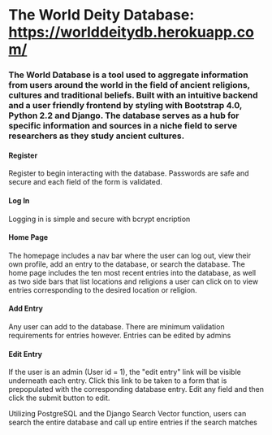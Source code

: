 # The World Deity Database: https://worlddeitydb.herokuapp.com/
<h3> The World Database is a tool used to aggregate information from users around the world in the field of ancient religions, cultures and traditional beliefs. Built with an intuitive backend and a user friendly frontend by styling with Bootstrap 4.0, Python 2.2 and Django. The database serves as a hub for specific information and sources in a niche field to serve researchers as they study ancient cultures.</h3>

<h4>Register</h4>
<p>Register to begin interacting with the database. Passwords are safe and secure and each field of the form is validated.</p>


<h4>Log In</h4>
<p>Logging in is simple and secure with bcrypt encription</p>

<h4>Home Page</h4>
<p>The homepage includes a nav bar where the user can log out, view their own profile, add an entry to the database, or search the database. The home page includes the ten most recent entries into the database, as well as two side bars that list locations and religions a user can click on to view entries corresponding to the desired location or religion.</p>

<h4>Add Entry</h4>
<p>Any user can add to the database. There are minimum validation requirements for entries however. Entries can be edited by admins</p>

<h4>Edit Entry</h4>
<p>If the user is an admin (User id = 1), the "edit entry" link will be visible underneath each entry. Click this link to be taken to a form that is prepopulated with the corresponding database entry. Edit any field and then click the submit button to edit.</p>

<p>Utilizing PostgreSQL and the Django Search Vector function, users can search the entire database and call up entire entries if the search matches</p>
